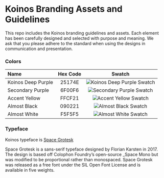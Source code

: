 #  Koinos Branding Assets and Guidelines

This repo includes the Koinos branding guidelines and assets. Each element has been carefully designed and selected with purpose and meaning. We ask that you please adhere to the standard when using the designs in communication and presentation.


### Colors
| Name | Hex Code | Swatch |
|:--------|:-------------:|:-------------:|
| Koinos Deep Purple | 25174E |![Koinos Deep Purple Swatch](https://raw.githubusercontent.com/open-orchard/koinos-branding/master/assets/colors/koinos-deep-purple.png?token=AAARC47XBMIIDIVFO4TKUES7SMPKK)
| Secondary Purple | 6F00F6 |![Secondary Purple Swatch](https://raw.githubusercontent.com/open-orchard/koinos-branding/master/assets/colors/secondary-purple.png?token=AAARC44ZFMUSPNHBMUWTA327SMPLY)
| Accent Yellow | FFCF21 |![Accent Yellow Swatch](https://raw.githubusercontent.com/open-orchard/koinos-branding/master/assets/colors/accent-yellow.png?token=AAARC44RKG36HD5YIO5VKLC7SMPFM)
| Almost Black | 090221 |![Almost Black Swatch](https://raw.githubusercontent.com/open-orchard/koinos-branding/master/assets/colors/almost-black.png?token=AAARC46PDRYKTG2WY27LZP27SMPHM)
| Almost White | F5F5F5 |![Almost White Swatch](https://raw.githubusercontent.com/open-orchard/koinos-branding/master/assets/colors/almost-white.png?token=AAARC46YZH2MDRUAOS2ORTC7SMPIY)

### Typeface
Koinos typeface is [Space Grotesk](https://fonts.floriankarsten.com/space-grotesk) 

Space Grotesk is a sans-serif typeface designed by Florian Karsten in 2017. The design is based off Colophon Foundry’s open-source _Space Mono but was modified to be proportional rather than monospaced. Space Grotesk was released as a free font under the SIL Open Font License and is available in five weights.

